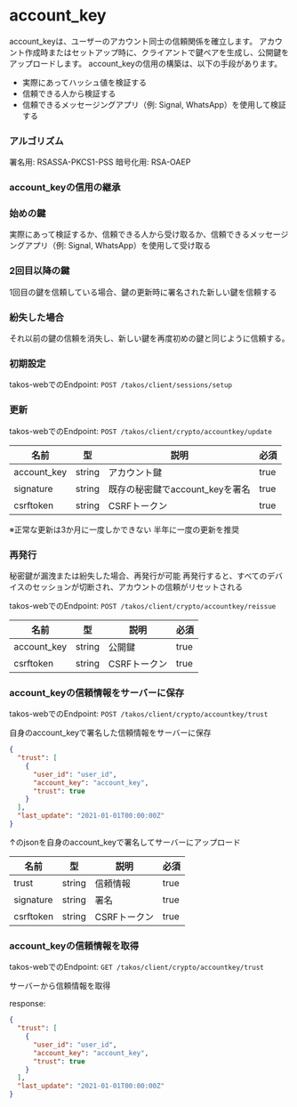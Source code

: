 # account_key

account_keyは、ユーザーのアカウント同士の信頼関係を確立します。
アカウント作成時またはセットアップ時に、クライアントで鍵ペアを生成し、公開鍵をアップロードします。
account_keyの信用の構築は、以下の手段があります。
- 実際にあってハッシュ値を検証する
- 信頼できる人から検証する
- 信頼できるメッセージングアプリ（例: Signal, WhatsApp）を使用して検証する

### アルゴリズム

署名用: RSASSA-PKCS1-PSS
暗号化用: RSA-OAEP

### account_keyの信用の継承

### 始めの鍵

実際にあって検証するか、信頼できる人から受け取るか、信頼できるメッセージングアプリ（例:
Signal, WhatsApp）を使用して受け取る

### 2回目以降の鍵

1回目の鍵を信頼している場合、鍵の更新時に署名された新しい鍵を信頼する

### 紛失した場合

それ以前の鍵の信頼を消失し、新しい鍵を再度初めの鍵と同じように信頼する。

### 初期設定

takos-webでのEndpoint: `POST /takos/client/sessions/setup`

### 更新

takos-webでのEndpoint: `POST /takos/client/crypto/accountkey/update`

| 名前        | 型     | 説明                            | 必須 |
| ----------- | ------ | ------------------------------- | ---- |
| account_key | string | アカウント鍵                    | true |
| signature   | string | 既存の秘密鍵でaccount_keyを署名 | true |
| csrftoken   | string | CSRFトークン                    | true |

※正常な更新は3か月に一度しかできない 半年に一度の更新を推奨

### 再発行

秘密鍵が漏洩または紛失した場合、再発行が可能
再発行すると、すべてのデバイスのセッションが切断され、アカウントの信頼がリセットされる

takos-webでのEndpoint: `POST /takos/client/crypto/accountkey/reissue`

| 名前        | 型     | 説明         | 必須 |
| ----------- | ------ | ------------ | ---- |
| account_key | string | 公開鍵       | true |
| csrftoken   | string | CSRFトークン | true |

### account_keyの信頼情報をサーバーに保存

takos-webでのEndpoint: `POST /takos/client/crypto/accountkey/trust`

自身のaccount_keyで署名した信頼情報をサーバーに保存

```json
{
  "trust": [
    {
      "user_id": "user_id",
      "account_key": "account_key",
      "trust": true
    }
  ],
  "last_update": "2021-01-01T00:00:00Z"
}
```

↑のjsonを自身のaccount_keyで署名してサーバーにアップロード

| 名前      | 型     | 説明         | 必須 |
| --------- | ------ | ------------ | ---- |
| trust     | string | 信頼情報     | true |
| signature | string | 署名         | true |
| csrftoken | string | CSRFトークン | true |

### account_keyの信頼情報を取得

takos-webでのEndpoint: `GET /takos/client/crypto/accountkey/trust`

サーバーから信頼情報を取得

response:

```json
{
  "trust": [
    {
      "user_id": "user_id",
      "account_key": "account_key",
      "trust": true
    }
  ],
  "last_update": "2021-01-01T00:00:00Z"
}
```
